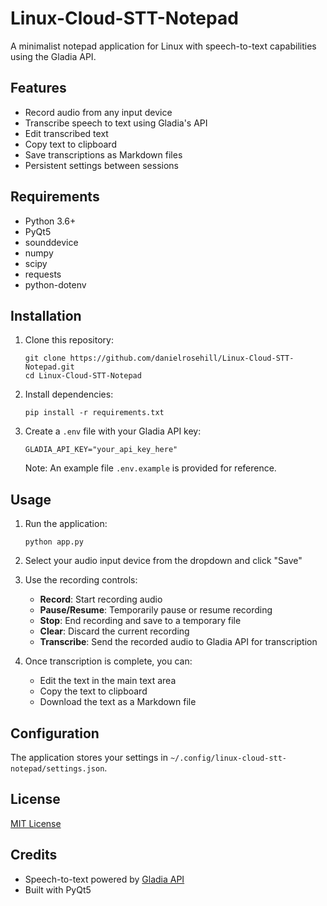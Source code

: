 # Linux-Cloud-STT-Notepad

A minimalist notepad application for Linux with speech-to-text capabilities using the Gladia API.

## Features

- Record audio from any input device
- Transcribe speech to text using Gladia's API
- Edit transcribed text
- Copy text to clipboard
- Save transcriptions as Markdown files
- Persistent settings between sessions

## Requirements

- Python 3.6+
- PyQt5
- sounddevice
- numpy
- scipy
- requests
- python-dotenv

## Installation

1. Clone this repository:
   ```
   git clone https://github.com/danielrosehill/Linux-Cloud-STT-Notepad.git
   cd Linux-Cloud-STT-Notepad
   ```

2. Install dependencies:
   ```
   pip install -r requirements.txt
   ```

3. Create a `.env` file with your Gladia API key:
   ```
   GLADIA_API_KEY="your_api_key_here"
   ```
   Note: An example file `.env.example` is provided for reference.

## Usage

1. Run the application:
   ```
   python app.py
   ```

2. Select your audio input device from the dropdown and click "Save"

3. Use the recording controls:
   - **Record**: Start recording audio
   - **Pause/Resume**: Temporarily pause or resume recording
   - **Stop**: End recording and save to a temporary file
   - **Clear**: Discard the current recording
   - **Transcribe**: Send the recorded audio to Gladia API for transcription

4. Once transcription is complete, you can:
   - Edit the text in the main text area
   - Copy the text to clipboard
   - Download the text as a Markdown file

## Configuration

The application stores your settings in `~/.config/linux-cloud-stt-notepad/settings.json`.

## License

[MIT License](LICENSE)

## Credits

- Speech-to-text powered by [Gladia API](https://gladia.io/)
- Built with PyQt5
